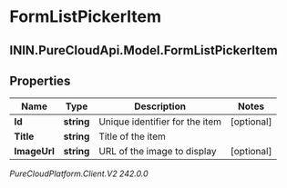 # FormListPickerItem

## ININ.PureCloudApi.Model.FormListPickerItem

## Properties

|Name | Type | Description | Notes|
|------------ | ------------- | ------------- | -------------|
| **Id** | **string** | Unique identifier for the item | [optional] |
| **Title** | **string** | Title of the item | |
| **ImageUrl** | **string** | URL of the image to display | [optional] |



_PureCloudPlatform.Client.V2 242.0.0_
